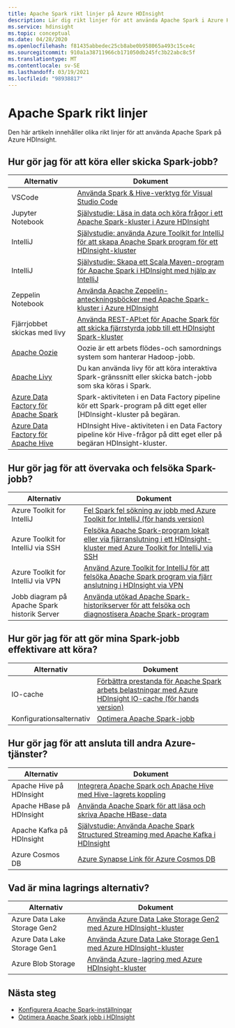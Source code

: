 ```yaml
---
title: Apache Spark rikt linjer på Azure HDInsight
description: Lär dig rikt linjer för att använda Apache Spark i Azure HDInsight.
ms.service: hdinsight
ms.topic: conceptual
ms.date: 04/28/2020
ms.openlocfilehash: f81435abbedec25cb8abe0b958065a493c15ce4c
ms.sourcegitcommit: 910a1a38711966cb171050db245fc3b22abc8c5f
ms.translationtype: MT
ms.contentlocale: sv-SE
ms.lasthandoff: 03/19/2021
ms.locfileid: "98938817"
---
```

# <a name="apache-spark-guidelines"></a>Apache Spark rikt linjer

Den här artikeln innehåller olika rikt linjer för att använda Apache Spark på Azure HDInsight.

## <a name="how-do-i-run-or-submit-spark-jobs"></a>Hur gör jag för att köra eller skicka Spark-jobb?

| Alternativ | Dokument |
|---|---|
| VSCode | [Använda Spark & Hive-verktyg för Visual Studio Code](../hdinsight-for-vscode.md) |
| Jupyter Notebook | [Självstudie: Läsa in data och köra frågor i ett Apache Spark-kluster i Azure HDInsight](./apache-spark-load-data-run-query.md) |
| IntelliJ | [Självstudie: använda Azure Toolkit for IntelliJ för att skapa Apache Spark program för ett HDInsight-kluster](./apache-spark-intellij-tool-plugin.md) |
| IntelliJ | [Självstudie: Skapa ett Scala Maven-program för Apache Spark i HDInsight med hjälp av IntelliJ](./apache-spark-create-standalone-application.md) |
| Zeppelin Notebook | [Använda Apache Zeppelin-anteckningsböcker med Apache Spark-kluster i Azure HDInsight](./apache-spark-zeppelin-notebook.md) |
| Fjärrjobbet skickas med livy | [Använda REST-API:et för Apache Spark för att skicka fjärrstyrda jobb till ett HDInsight Spark-kluster](./apache-spark-livy-rest-interface.md) |
|[Apache Oozie](../hdinsight-use-oozie-linux-mac.md)|Oozie är ett arbets flödes-och samordnings system som hanterar Hadoop-jobb.|
|[Apache Livy](./apache-spark-livy-rest-interface.md)|Du kan använda livy för att köra interaktiva Spark-gränssnitt eller skicka batch-jobb som ska köras i Spark.|
|[Azure Data Factory för Apache Spark](../../data-factory/transform-data-using-spark.md)|Spark-aktiviteten i en Data Factory pipeline kör ett Spark-program på ditt eget eller [HDInsight-kluster på begäran.|
|[Azure Data Factory för Apache Hive](../../data-factory/transform-data-using-hadoop-hive.md)|HDInsight Hive-aktiviteten i en Data Factory pipeline kör Hive-frågor på ditt eget eller på begäran HDInsight-kluster.|

## <a name="how-do-i-monitor-and-debug-spark-jobs"></a>Hur gör jag för att övervaka och felsöka Spark-jobb?

| Alternativ | Dokument |
|---|---|
| Azure Toolkit for IntelliJ | [Fel Spark fel sökning av jobb med Azure Toolkit for IntelliJ (för hands version)](apache-spark-intellij-tool-failure-debug.md) |
| Azure Toolkit for IntelliJ via SSH | [Felsöka Apache Spark-program lokalt eller via fjärranslutning i ett HDInsight-kluster med Azure Toolkit for IntelliJ via SSH](apache-spark-intellij-tool-debug-remotely-through-ssh.md) |
| Azure Toolkit for IntelliJ via VPN | [Använd Azure Toolkit for IntelliJ för att felsöka Apache Spark program via fjärr anslutning i HDInsight via VPN](apache-spark-intellij-tool-plugin-debug-jobs-remotely.md) |
| Jobb diagram på Apache Spark historik Server | [Använda utökad Apache Spark-historikserver för att felsöka och diagnostisera Apache Spark-program](./apache-azure-spark-history-server.md) |

## <a name="how-do-i-make-my-spark-jobs-run-more-efficiently"></a>Hur gör jag för att gör mina Spark-jobb effektivare att köra?

| Alternativ | Dokument |
|---|---|
| IO-cache | [Förbättra prestanda för Apache Spark arbets belastningar med Azure HDInsight IO-cache (för hands version)](./apache-spark-improve-performance-iocache.md) |
| Konfigurationsalternativ | [Optimera Apache Spark-jobb](./apache-spark-perf.md) |

## <a name="how-do-i-connect-to-other-azure-services"></a>Hur gör jag för att ansluta till andra Azure-tjänster?

| Alternativ | Dokument |
|---|---|
| Apache Hive på HDInsight | [Integrera Apache Spark och Apache Hive med Hive-lagrets koppling](../interactive-query/apache-hive-warehouse-connector.md) |
| Apache HBase på HDInsight | [Använda Apache Spark för att läsa och skriva Apache HBase-data](../hdinsight-using-spark-query-hbase.md) |
| Apache Kafka på HDInsight | [Självstudie: Använda Apache Spark Structured Streaming med Apache Kafka i HDInsight](../hdinsight-apache-kafka-spark-structured-streaming.md) |
| Azure Cosmos DB | [Azure Synapse Link för Azure Cosmos DB](../../cosmos-db/synapse-link.md) |

## <a name="what-are-my-storage-options"></a>Vad är mina lagrings alternativ?

| Alternativ | Dokument |
|---|---|
| Azure Data Lake Storage Gen2 | [Använda Azure Data Lake Storage Gen2 med Azure HDInsight-kluster](../hdinsight-hadoop-use-data-lake-storage-gen2.md) |
| Azure Data Lake Storage Gen1 | [Använda Azure Data Lake Storage Gen1 med Azure HDInsight-kluster](../hdinsight-hadoop-use-data-lake-storage-gen1.md) |
| Azure Blob Storage | [Använda Azure-lagring med Azure HDInsight-kluster](../hdinsight-hadoop-use-blob-storage.md) |

## <a name="next-steps"></a>Nästa steg

* [Konfigurera Apache Spark-inställningar](apache-spark-settings.md)
* [Optimera Apache Spark jobb i HDInsight](apache-spark-perf.md)
